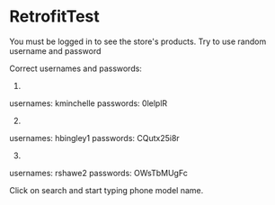 # RetrofitTest


You must be logged in to see the store's products.
Try to use random username and password

Correct usernames and passwords:

1.
usernames: kminchelle
passwords: 0lelplR

2.
usernames: hbingley1
passwords: CQutx25i8r

3.
usernames: rshawe2
passwords: OWsTbMUgFc

Click on search and start typing phone model name.
